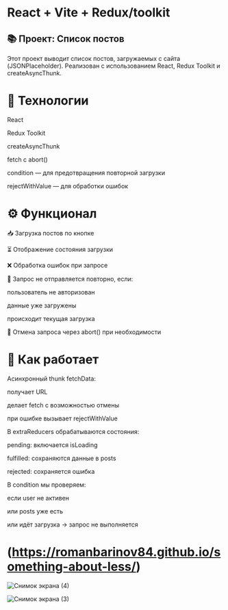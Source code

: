 # React + Vite + Redux/toolkit
## 📚 Проект: Список постов
Этот проект выводит список постов, загружаемых с сайта (JSONPlaceholder).
Реализован с использованием React, Redux Toolkit и createAsyncThunk.

# 🚀 Технологии
React

Redux Toolkit

createAsyncThunk

fetch с abort()

condition — для предотвращения повторной загрузки

rejectWithValue — для обработки ошибок

# ⚙️ Функционал
📥 Загрузка постов по кнопке

⏳ Отображение состояния загрузки

❌ Обработка ошибок при запросе

🚫 Запрос не отправляется повторно, если:

пользователь не авторизован

данные уже загружены

происходит текущая загрузка

🛑 Отмена запроса через abort() при необходимости

# 🧠 Как работает
Асинхронный thunk fetchData:

получает URL

делает fetch с возможностью отмены

при ошибке вызывает rejectWithValue

В extraReducers обрабатываются состояния:

pending: включается isLoading

fulfilled: сохраняются данные в posts

rejected: сохраняется ошибка

В condition мы проверяем:

если user не активен

или posts уже есть

или идёт загрузка
→ запрос не выполняется

# (https://romanbarinov84.github.io/something-about-less/)

![Снимок экрана (4)](https://github.com/user-attachments/assets/b21b349c-f29a-420f-a817-45387cc7a30e)


![Снимок экрана (3)](https://github.com/user-attachments/assets/0e3b5eb9-56db-401a-8371-9a4b5d15ce2d)
